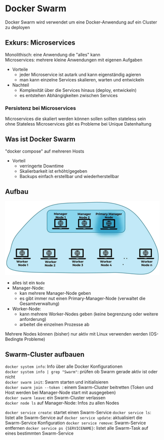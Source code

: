# Docker Swarm
Docker Swarm wird verwendet um eine Docker-Anwendung auf ein Cluster zu deployen 

## Exkurs: Microservices
Monolithisch: eine Anwendung die "alles" kann   
Microservices: mehrere kleine Anwendungen mit eigenen Aufgaben     
* Vorteile
  * jeder Microservice ist autark und kann eigenständig agieren
  * man kann einzelne Services skalieren, warten und entwickeln
* Nachteil
  * Komplexität über die Services hinaus (deploy, entwickeln)
  * es entstehen Abhängigkeiten zwischen Services

### Persistenz bei Microservices
Microservices die skaliert werden können sollen sollten stateless sein   
ohne Stateless Microservices gibt es Probleme bei Unique Datenhaltung   

## Was ist Docker Swarm
"docker compose" auf mehreren Hosts   
* Vorteil
  * verringerte Downtime
  * Skalierbarkeit ist erhöht/gegeben
  * Backups einfach erstellbar und wiederherstellbar

## Aufbau
![Beispielhafter aufbau](asset/swarm_aufbau.jpg)
* alles ist ein `Node`
* Manager-Node:
  * kan mehrere Manager-Node geben
  * es gibt immer nut einen Primary-Manager-Node (verwaltet die Gesamtverwaltung)
* Worker-Node:
  * kann mehrere Worker-Nodes geben (keine begrenzung oder weitere anforderung)
  * arbeitet die einzelnen Prozesse ab

Mehrere Nodes können (bisher) nur aktiv mit Linux verwenden werden (OS-Bedingte Probleme)   

## Swarm-Cluster aufbauen
`docker system info`: Info über alle Docker Konfigurationen   
`docker system info | grep "Swarm"`: prüfen ob Swarm gerade aktiv ist oder nicht   
`docker swarm init`: Swarm starten und initialisieren   
`docker swarm join --token `: einem Swarm-Cluster beitretten (Token und Host werden bei Manager-Node start mit ausgegeben)   
`docker swarm leave`: ein Swarm-Cluster verlassen   
`docker node ls` auf Manager-Node: Infos zu allen Nodes   
   
`docker service create`: startet einen Swarm-Service
`docker service ls`: listet alle Swarm-Service auf
`docker service update`: aktualisiert die Swarm-Service Konfiguration
`docker service remove`: Swarm-Service entfernen
`docker service ps {SERVICENAME}`: listet alle Swarm-Task auf eines bestimmten Swarm-Service
